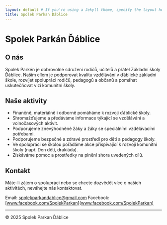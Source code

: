 ```yaml
---
layout: default # If you're using a Jekyll theme, specify the layout here
title: Spolek Parkan Ďáblice
---
```


# Spolek Parkán Ďáblice

## O nás

Spolek Parkén je dobrovolné sdružení rodičů, učitelů a přátel Základní školy Ďáblice. 
Naším cílem je podporovat kvalitu vzdělávání v ďáblické základní škole, rozvíjet 
spolupráci rodičů, pedagogů a občanů a pomáhat uskutečňovat vizi komunitní školy.

## Naše aktivity

* Finančně, materiálně i odborně pomáháme k rozvoji ďáblické školy.
* Shromažďujeme a předáváme informace týkající se vzdělávání a volnočasových aktivit.
* Podporujeme znevýhodněné žáky a žáky se speciálními vzdělávacími potřebami.
* Podporujeme bezpečné a zdravé prostředí pro děti a pedagogy školy.
* Ve spolupráci se školou pořádáme akce přispívající k rozvoji komunitní školy (např. Den dětí, drakiáda).
* Získáváme pomoc a prostředky na plnění shora uvedených cílů.

## Kontakt

Máte-li zájem o spolupráci nebo se chcete dozvědět více o našich aktivitách, 
neváhejte nás kontaktovat.

Email: [spolekparkandablice@gmail.com](mailto:spolekparkandablice@gmail.com) 
Facebook: [www.facebook.com/SpolekParkan](www.facebook.com/SpolekParkan)

---

&copy; 2025 Spolek Parkan Ďáblice
